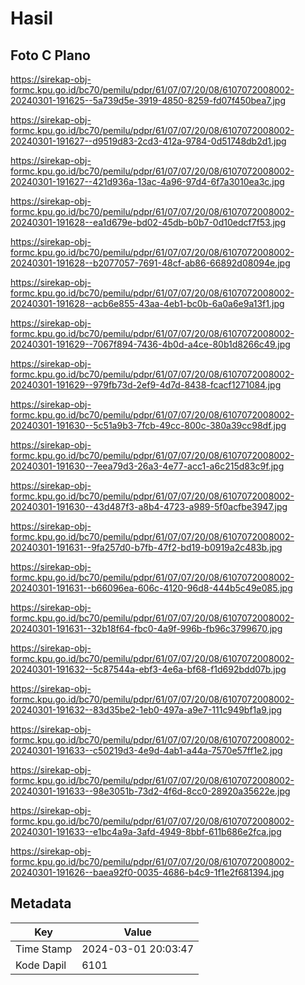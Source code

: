 # Hasil

## Foto C Plano

https://sirekap-obj-formc.kpu.go.id/bc70/pemilu/pdpr/61/07/07/20/08/6107072008002-20240301-191625--5a739d5e-3919-4850-8259-fd07f450bea7.jpg

https://sirekap-obj-formc.kpu.go.id/bc70/pemilu/pdpr/61/07/07/20/08/6107072008002-20240301-191627--d9519d83-2cd3-412a-9784-0d51748db2d1.jpg

https://sirekap-obj-formc.kpu.go.id/bc70/pemilu/pdpr/61/07/07/20/08/6107072008002-20240301-191627--421d936a-13ac-4a96-97d4-6f7a3010ea3c.jpg

https://sirekap-obj-formc.kpu.go.id/bc70/pemilu/pdpr/61/07/07/20/08/6107072008002-20240301-191628--ea1d679e-bd02-45db-b0b7-0d10edcf7f53.jpg

https://sirekap-obj-formc.kpu.go.id/bc70/pemilu/pdpr/61/07/07/20/08/6107072008002-20240301-191628--b2077057-7691-48cf-ab86-66892d08094e.jpg

https://sirekap-obj-formc.kpu.go.id/bc70/pemilu/pdpr/61/07/07/20/08/6107072008002-20240301-191628--acb6e855-43aa-4eb1-bc0b-6a0a6e9a13f1.jpg

https://sirekap-obj-formc.kpu.go.id/bc70/pemilu/pdpr/61/07/07/20/08/6107072008002-20240301-191629--7067f894-7436-4b0d-a4ce-80b1d8266c49.jpg

https://sirekap-obj-formc.kpu.go.id/bc70/pemilu/pdpr/61/07/07/20/08/6107072008002-20240301-191629--979fb73d-2ef9-4d7d-8438-fcacf1271084.jpg

https://sirekap-obj-formc.kpu.go.id/bc70/pemilu/pdpr/61/07/07/20/08/6107072008002-20240301-191630--5c51a9b3-7fcb-49cc-800c-380a39cc98df.jpg

https://sirekap-obj-formc.kpu.go.id/bc70/pemilu/pdpr/61/07/07/20/08/6107072008002-20240301-191630--7eea79d3-26a3-4e77-acc1-a6c215d83c9f.jpg

https://sirekap-obj-formc.kpu.go.id/bc70/pemilu/pdpr/61/07/07/20/08/6107072008002-20240301-191630--43d487f3-a8b4-4723-a989-5f0acfbe3947.jpg

https://sirekap-obj-formc.kpu.go.id/bc70/pemilu/pdpr/61/07/07/20/08/6107072008002-20240301-191631--9fa257d0-b7fb-47f2-bd19-b0919a2c483b.jpg

https://sirekap-obj-formc.kpu.go.id/bc70/pemilu/pdpr/61/07/07/20/08/6107072008002-20240301-191631--b66096ea-606c-4120-96d8-444b5c49e085.jpg

https://sirekap-obj-formc.kpu.go.id/bc70/pemilu/pdpr/61/07/07/20/08/6107072008002-20240301-191631--32b18f64-fbc0-4a9f-996b-fb96c3799670.jpg

https://sirekap-obj-formc.kpu.go.id/bc70/pemilu/pdpr/61/07/07/20/08/6107072008002-20240301-191632--5c87544a-ebf3-4e6a-bf68-f1d692bdd07b.jpg

https://sirekap-obj-formc.kpu.go.id/bc70/pemilu/pdpr/61/07/07/20/08/6107072008002-20240301-191632--83d35be2-1eb0-497a-a9e7-111c949bf1a9.jpg

https://sirekap-obj-formc.kpu.go.id/bc70/pemilu/pdpr/61/07/07/20/08/6107072008002-20240301-191633--c50219d3-4e9d-4ab1-a44a-7570e57ff1e2.jpg

https://sirekap-obj-formc.kpu.go.id/bc70/pemilu/pdpr/61/07/07/20/08/6107072008002-20240301-191633--98e3051b-73d2-4f6d-8cc0-28920a35622e.jpg

https://sirekap-obj-formc.kpu.go.id/bc70/pemilu/pdpr/61/07/07/20/08/6107072008002-20240301-191633--e1bc4a9a-3afd-4949-8bbf-611b686e2fca.jpg

https://sirekap-obj-formc.kpu.go.id/bc70/pemilu/pdpr/61/07/07/20/08/6107072008002-20240301-191626--baea92f0-0035-4686-b4c9-1f1e2f681394.jpg


## Metadata

| Key        | Value               |
| ---------- | ------------------- |
| Time Stamp | 2024-03-01 20:03:47 |
| Kode Dapil | 6101                |



